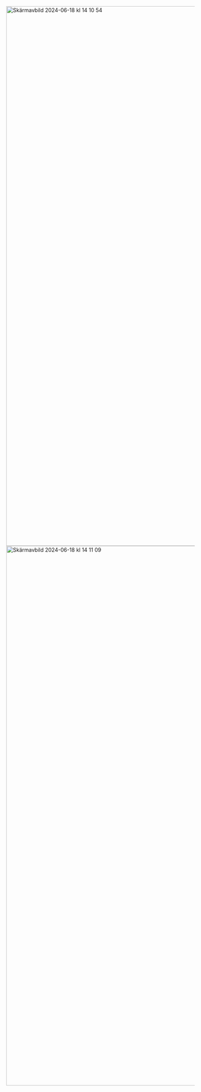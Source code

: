 <img width="1440" alt="Skärmavbild 2024-06-18 kl  14 10 54" src="https://github.com/IsabelleLof/meditation-app/assets/104595550/f5d6c1c0-18ef-4bc4-995d-54f004051755">
<img width="1440" alt="Skärmavbild 2024-06-18 kl  14 11 09" src="https://github.com/IsabelleLof/meditation-app/assets/104595550/ab56d204-d3a1-4d7f-8609-5aff887edf4f">
